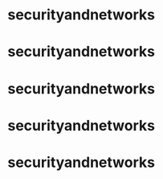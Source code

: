 # securityandnetworks
# securityandnetworks
# securityandnetworks
# securityandnetworks
# securityandnetworks
